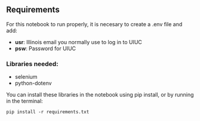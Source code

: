 ## Requirements

For this notebook to run properly, it is necesary to create a .env file and add:

- **usr**: Illinois email you normally use to log in to UIUC 
- **psw**: Password for UIUC


### Libraries needed:

- selenium
- python-dotenv

You can install these libraries in the notebook using pip install, or by running in the terminal:

```
pip install -r requirements.txt
```